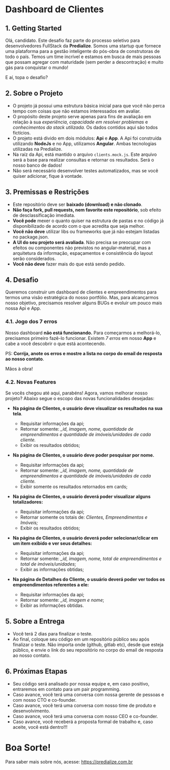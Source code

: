 # Dashboard de Clientes

## 1. Getting Started
Olá, candidato. Este desafio faz parte do processo seletivo para desenvolvedores FullStack da **Predialize**. Somos uma startup que fornece uma plataforma para a gestão inteligente do pós-obra de construtoras de todo o país. 
Temos um time incrível e estamos em busca de mais pessoas que possam agregar com maturidade (sem perder a descontração) e muito gás para conquistar o mundo!

E aí, topa o desafio?

## 2. Sobre o Projeto
- O projeto já possui uma estrutura básica inicial para que você não perca tempo com coisas que não estamos interessados em avaliar.
- O propósito deste projeto serve apenas para fins de avaliação em relação à sua _experiência_, _capacidade em resolver problemas_ e _conhecimentos da stack utilizada._ Os dados contidos aqui são todos fictícios.
- O projeto está divido em dois módulos: **Api** e **App**. A Api foi construída utilizando **NodeJs** e no App, utilizamos **Angular**. Ambas tecnologias utilizadas na Predialize.
- Na raíz da Api, está mantido o arquivo `clients.mock.js`. Este arquivo será a base para realizar consultas e retornar os resultados. Será o nosso banco de dados!
- Não será necessário desenvolver testes automatizados, mas se você quiser adicionar, fique à vontade.

## 3. Premissas e Restrições
- Este repositório deve ser **baixado (download) e não clonado**.
- **Não faça fork, pull requests, nem favorite este repositório**, sob efeito de desclassificação imediata.
- **Você pode** mexer o quanto quiser na estrutura de pastas e no código já disponibilizado de acordo com o que acredita que seja melhor.
- **Você não deve** utilizar libs ou frameworks que já não estejam listadas no package.json.
- **A UI do seu projeto será avaliada**. Não precisa se preocupar com efeitos ou componentes não previstos no angular-material, mas a arquitetura da informação, espaçamentos e consistência do layout serão considerados.
- **Você não deve** fazer mais do que está sendo pedido.

## 4. Desafio
Queremos construir um dashboard de clientes e empreendimentos para termos uma visão estratégica do nosso portfólio. Mas, para alcançarmos nosso objetivo, precisamos resolver alguns BUGs e evoluir um pouco mais nossa Api e App.

### 4.1. Jogo dos 7 erros

Nosso dashboard **não está funcionando.** Para começarmos a melhorá-lo, precisamos primeiro fazê-lo funcionar. Existem _7 erros_ em nosso **App** e cabe a você descobrir o que está acontecendo.

PS: **Corrija, anote os erros e mostre a lista no corpo do email de resposta ao nosso contato**.

Mãos à obra!

### 4.2. Novas Features

Se vocês chegou até aqui, parabéns! Agora, vamos melhorar nosso projeto? Abaixo segue o escopo das novas funcionalidades desejadas:

- **Na página de Clientes, o usuário deve visualizar os resultados na sua tela**.
  - Requisitar informações da api;
  - Retornar somente: _\_id, imagem, nome, quantidade de empreendimentos e quantidade de imóveis/unidades de cada cliente._
  - Exibir os resultados obtidos;
    
- **Na página de Clientes, o usuário deve poder pesquisar por nome.**
  - Requisitar informações da api;
  - Retornar somente: _\_id, imagem, nome, quantidade de empreendimentos e quantidade de imóveis/unidades de cada cliente._
  - Exibir somente os resultados retornados em cards;
    
- **Na página de Clientes, o usuário deverá poder visualizar alguns totalizadores:**
  - Requisitar informações da api;
  - Retornar somente os totais de: _Clientes, Empreendimentos e Imóveis;_
  - Exibir os resultados obtidos;
    
- **Na página de Clientes, o usuário deverá poder selecionar/clicar em um item exibido e ver seus detalhes:**
  - Requisitar informações da api;
  - Retornar somente: _\_id, imagem, nome, total de empreendimentos e total de imóveis/unidades_;
  - Exibir as informações obtidas;

- **Na página de Detalhes do Cliente, o usuário deverá poder ver todos os empreendimentos referentes a ele:**
  - Requisitar informações da api;
  - Retornar somente: _\_id, imagem e nome_;
  - Exibir as informações obtidas.
 
## 5. Sobre a Entrega
- Você terá 2 dias para finalizar o teste.
- Ao final, coloque seu código em um repositório público seu após finalizar o teste. Não importa onde (github, gitlab etc), desde que esteja público, e envie o link do seu repositório no corpo do email de resposta ao nosso contato.

## 6. Próximas Etapas
- Seu código será analisado por nossa equipe e, em caso positivo, entraremos em contato para um pair programming.
- Caso avance, você terá uma conversa com nossa gerente de pessoas e com nosso CTO e co-founder.
- Caso avance, você terá uma conversa com nosso time de produto e desenvolvimento.
- Caso avance, você terá uma conversa com nosso CEO e co-founder.
- Caso avance, você receberá a proposta formal de trabalho e, caso aceite, você está dentro!!!

# Boa Sorte!
Para saber mais sobre nós, acesse: https://predialize.com.br
